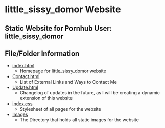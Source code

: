 # **little_sissy_domor Website**

## **Static Website for Pornhub User: little_sissy_domor**

## **File/Folder Information**
- [index.html](index.html)
    - Homepage for little_sissy_domor website
- [Contact.html](Contact.html)
    - List of External Links and Ways to Contact Me
- [Update.html](Update.html)
    - Changelog of updates in the future, as I will be creating a dynamic extension of this website
- [index.css](index.css)
    - Stylesheet of all pages for the website
- [Images](/Images)
    - The Directory that holds all static images for the website